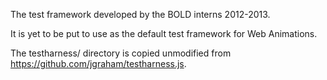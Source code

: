 The test framework developed by the BOLD interns 2012-2013.

It is yet to be put to use as the default test framework for Web Animations.

The testharness/ directory is copied unmodified from https://github.com/jgraham/testharness.js.
